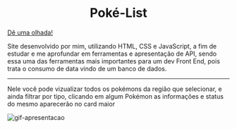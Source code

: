 <h1 align="center"> Poké-List </h1> 

<a href="https://gustavsant.github.io/Poke-List/" >Dê uma olhada!</a>

Site desenvolvido por mim, utilizando HTML, CSS e JavaScript, a fim de estudar e me aprofundar em ferramentas e apresentação  de API, sendo essa uma das ferramentas mais importantes para um dev Front End, pois trata o consumo de data vindo de um banco de dados.
<hr/>

Nele você pode vizualizar todos os pokémons da região que selecionar, e ainda filtrar por tipo, clicando em algum Pokémon as informações e status do mesmo aparecerão no card maior


![gif-apresentacao](https://user-images.githubusercontent.com/95528216/182716590-ec2a4a90-47da-4a04-a055-e051f57505d9.gif)


